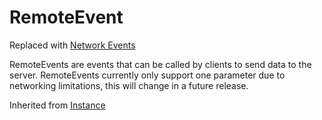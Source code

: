 # RemoteEvent

<div class="alert alert-danger">Replaced with <a href="https://docs.polytoria.com/classes/NetworkEvent/">Network Events</a></div>

RemoteEvents are events that can be called by clients to send data to the server.
RemoteEvents currently only support one parameter due to networking limitations, this will change in a future release.

Inherited from [Instance](../Instance)
